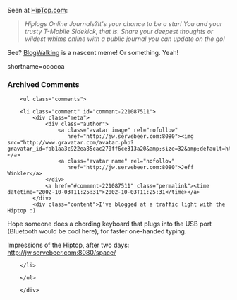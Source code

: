 Seen at <a href="http://www.hiptop.com">HipTop.com</a>:<blockquote><i>Hiplogs Online Journals?It's your chance to be a star! You and your trusty T-Mobile Sidekick, that is. Share your deepest thoughts or wildest whims online with a public journal you can update on the go!</i></blockquote>See?  <a href="http://www.decafbad.com/twiki/bin/view/Main/BlogWalking">BlogWalking</a> is a nascent meme!  Or something.  Yeah!
<!--more-->
shortname=ooocoa

<div id="comments" class="comments archived-comments">
            <h3>Archived Comments</h3>
            
        <ul class="comments">
            
        <li class="comment" id="comment-221087511">
            <div class="meta">
                <div class="author">
                    <a class="avatar image" rel="nofollow" 
                       href="http://jw.servebeer.com:8080"><img src="http://www.gravatar.com/avatar.php?gravatar_id=fab1aa3c922ea85cac270ff6ce313a20&amp;size=32&amp;default=http://mediacdn.disqus.com/1320279820/images/noavatar32.png"/></a>
                    <a class="avatar name" rel="nofollow" 
                       href="http://jw.servebeer.com:8080">Jeff Winkler</a>
                </div>
                <a href="#comment-221087511" class="permalink"><time datetime="2002-10-03T11:25:31">2002-10-03T11:25:31</time></a>
            </div>
            <div class="content">I've blogged at a traffic light with the Hiptop :) 

Hope someone does a chording keyboard that plugs into the USB port (Bluetooth would be cool here), for faster one-handed typing.

Impressions of the Hiptop, after two days:
http://jw.servebeer.com:8080/space/</div>
            
        </li>
    
        </ul>
    
        </div>
    